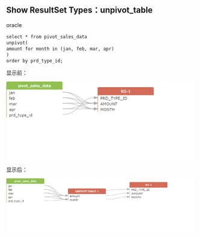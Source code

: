 ## Show ResultSet Types：unpivot_table

oracle
```
select * from pivot_sales_data
unpivot(
amount for month in (jan, feb, mar, apr)
)
order by prd_type_id;
```
显示前：

![png](../images/rt_unpivot_table_01.png) 

显示后：

![png](../images/rt_unpivot_table_02.png)
